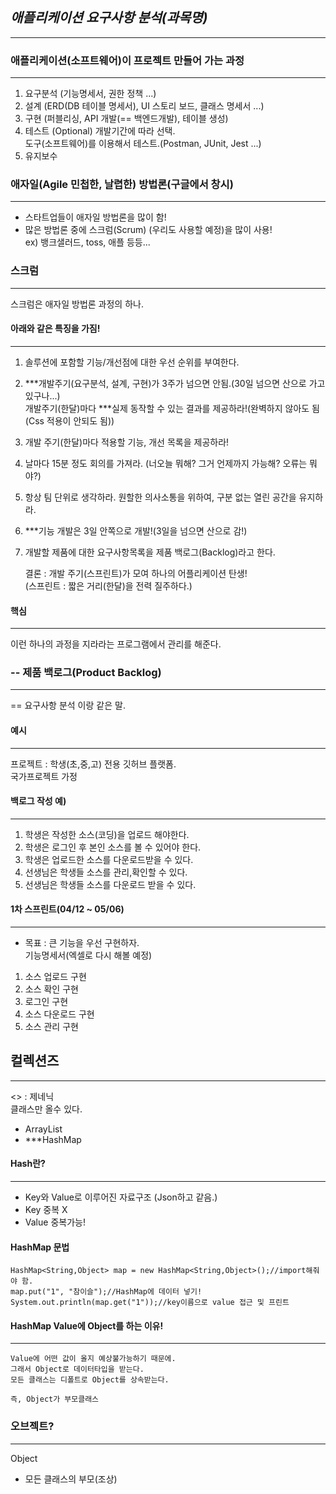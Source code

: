 ## **_애플리케이션 요구사항 분석(과목명)_**

---

### 애플리케이션(소프트웨어)이 프로젝트 만들어 가는 과정

---

1. 요구분석 (기능명세서, 권한 정책 ...)
2. 설계 (ERD(DB 테이블 명세서), UI 스토리 보드, 클래스 명세서 ...)
3. 구현 (퍼블리싱, API 개발(== 백엔드개발), 테이블 생성)
4. 테스트 (Optional) 개발기간에 따라 선택.  
   도구(소프트웨어)를 이용해서 테스트.(Postman, JUnit, Jest ...)
5. 유지보수

### 애자일(Agile 민첩한, 날렵한) 방법론(구글에서 창시)

---

- 스타트업들이 애자일 방법론을 많이 함!
- 많은 방법론 중에 스크럼(Scrum) (우리도 사용할 예정)을 많이 사용!  
  ex) 뱅크샐러드, toss, 애플 등등...

### 스크럼

---

스크럼은 애자일 방법론 과정의 하나.

#### 아래와 같은 특징을 가짐!

---

1. 솔루션에 포함할 기능/개선점에 대한 우선 순위를 부여한다.
2. \*\*\*개발주기(요구분석, 설계, 구현)가 3주가 넘으면 안됨.(30일 넘으면 산으로 가고 있구나...)  
   개발주기(한달)마다 \*\*\*실제 동작할 수 있는 결과를 제공하라!(완벽하지 않아도 됨(Css 적용이 안되도 됨))
3. 개발 주기(한달)마다 적용할 기능, 개선 목록을 제공하라!
4. 날마다 15분 정도 회의를 가져라.
   (너오늘 뭐해? 그거 언제까지 가능해? 오류는 뭐야?)
5. 항상 팀 단위로 생각하라.
   원할한 의사소통을 위하여, 구분 없는 열린 공간을 유지하라.
6. \*\*\*기능 개발은 3일 안쪽으로 개발!(3일을 넘으면 산으로 감!)
7. 개발할 제품에 대한 요구사항목록을 제품 백로그(Backlog)라고 한다.

   결론 : 개발 주기(스프린트)가 모여 하나의 어플리케이션 탄생!  
   (스프린트 : 짧은 거리(한달)을 전력 질주하다.)

#### 핵심

---

이런 하나의 과정을 지라라는 프로그램에서 관리를 해준다.

### -- 제품 백로그(Product Backlog)

---

== 요구사항 분석 이랑 같은 말.

#### 예시

---

프로젝트 : 학생(초,중,고) 전용 깃허브 플랫폼.  
국가프로젝트 가정

#### 백로그 작성 예)

---

1. 학생은 작성한 소스(코딩)을 업로드 해야한다.
2. 학생은 로그인 후 본인 소스를 볼 수 있어야 한다.
3. 학생은 업로드한 소스를 다운로드받을 수 있다.
4. 선생님은 학생들 소스를 관리,확인할 수 있다.
5. 선생님은 학생들 소스를 다운로드 받을 수 있다.

#### 1차 스프린트(04/12 ~ 05/06)

---

- 목표 : 큰 기능을 우선 구현하자.  
  기능명세서(엑셀로 다시 해볼 예정)

1. 소스 업로드 구현
2. 소스 확인 구현
3. 로그인 구현
4. 소스 다운로드 구현
5. 소스 관리 구현

## 컬렉션즈

---

<> : 제네닉  
클래스만 올수 있다.

- ArrayList
- \*\*\*HashMap

#### Hash란?

---

- Key와 Value로 이루어진 자료구조 (Json하고 같음.)
- Key 중복 X
- Value 중복가능!

#### HashMap 문법

```
HashMap<String,Object> map = new HashMap<String,Object>();//import해줘야 함.
map.put("1", "참이슬");//HashMap에 데이터 넣기!
System.out.println(map.get("1"));//key이름으로 value 접근 및 프린트
```

#### HashMap Value에 Object를 하는 이유!

---

```
Value에 어떤 값이 올지 예상불가능하기 때문에.
그래서 Object로 데이터타입을 받는다.
모든 클래스는 디폴트로 Object를 상속받는다.

즉, Object가 부모클래스
```

### 오브젝트?

---

Object

- 모든 클래스의 부모(조상)
